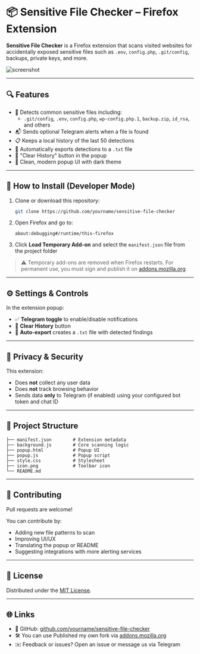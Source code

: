 # 📦 Sensitive File Checker – Firefox Extension

**Sensitive File Checker** is a Firefox extension that scans visited websites for accidentally exposed sensitive files such as `.env`, `config.php`, `.git/config`, backups, private keys, and more.

![screenshot](./screenshot.png)

---

## 🔍 Features

- 🚨 Detects common sensitive files including:
  - `.git/config`, `.env`, `config.php`, `wp-config.php.1`, `backup.zip`, `id_rsa`, and others
- 📬 Sends optional Telegram alerts when a file is found
- 📋 Keeps a local history of the last 50 detections
- 💾 Automatically exports detections to a `.txt` file
- 🧹 "Clear History" button in the popup
- 🎨 Clean, modern popup UI with dark theme

---

## 🧩 How to Install (Developer Mode)

1. Clone or download this repository:
   ```bash
   git clone https://github.com/yourname/sensitive-file-checker
   ```
2. Open Firefox and go to:
   ```
   about:debugging#/runtime/this-firefox
   ```
3. Click **Load Temporary Add-on** and select the `manifest.json` file from the project folder

> ⚠️ Temporary add-ons are removed when Firefox restarts. For permanent use, you must sign and publish it on [addons.mozilla.org](https://addons.mozilla.org/).

---

## ⚙️ Settings & Controls

In the extension popup:

- ✅ **Telegram toggle** to enable/disable notifications
- 🧹 **Clear History** button
- 📄 **Auto-export** creates a `.txt` file with detected findings

---

## 🔐 Privacy & Security

This extension:
- Does **not** collect any user data
- Does **not** track browsing behavior
- Sends data **only** to Telegram (if enabled) using your configured bot token and chat ID

---

## 📁 Project Structure

```
├── manifest.json        # Extension metadata
├── background.js        # Core scanning logic
├── popup.html           # Popup UI
├── popup.js             # Popup script
├── style.css            # Stylesheet
├── icon.png             # Toolbar icon
└── README.md
```

---

## 🤝 Contributing

Pull requests are welcome!

You can contribute by:
- Adding new file patterns to scan
- Improving UI/UX
- Translating the popup or README
- Suggesting integrations with more alerting services

---

## 📜 License

Distributed under the [MIT License](./LICENSE).

---

## 🌐 Links

- 🔗 GitHub: [github.com/yourname/sensitive-file-checker](https://github.com/yourname/sensitive-file-checker)
- 🛠 You can use Published my own fork via [addons.mozilla.org]([https://addons.mozilla.org/](https://addons.mozilla.org/en-US/firefox/addon/p-fazzr-sensitive-file-checker/))
- ✉️ Feedback or issues? Open an issue or message us via Telegram
